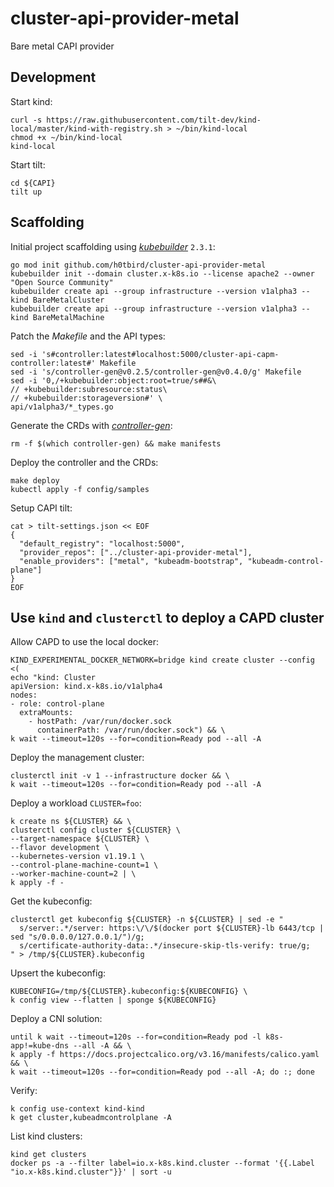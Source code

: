 # cluster-api-provider-metal
Bare metal CAPI provider

## Development

Start kind:
```
curl -s https://raw.githubusercontent.com/tilt-dev/kind-local/master/kind-with-registry.sh > ~/bin/kind-local
chmod +x ~/bin/kind-local
kind-local
```

Start tilt:
```
cd ${CAPI}
tilt up
```

## Scaffolding
Initial project scaffolding using *[kubebuilder](https://github.com/kubernetes-sigs/kubebuilder)* `2.3.1`:
```
go mod init github.com/h0tbird/cluster-api-provider-metal
kubebuilder init --domain cluster.x-k8s.io --license apache2 --owner "Open Source Community"
kubebuilder create api --group infrastructure --version v1alpha3 --kind BareMetalCluster
kubebuilder create api --group infrastructure --version v1alpha3 --kind BareMetalMachine
```

Patch the *Makefile* and the API types:
```
sed -i 's#controller:latest#localhost:5000/cluster-api-capm-controller:latest#' Makefile
sed -i 's/controller-gen@v0.2.5/controller-gen@v0.4.0/g' Makefile
sed -i '0,/+kubebuilder:object:root=true/s##&\
// +kubebuilder:subresource:status\
// +kubebuilder:storageversion#' \
api/v1alpha3/*_types.go
```

Generate the CRDs with *[controller-gen](https://github.com/kubernetes-sigs/controller-tools)*:
```
rm -f $(which controller-gen) && make manifests
```

Deploy the controller and the CRDs:
```
make deploy
kubectl apply -f config/samples
```

Setup CAPI tilt:
```
cat > tilt-settings.json << EOF
{
  "default_registry": "localhost:5000",
  "provider_repos": ["../cluster-api-provider-metal"],
  "enable_providers": ["metal", "kubeadm-bootstrap", "kubeadm-control-plane"]
}
EOF
```

## Use `kind` and `clusterctl` to deploy a CAPD cluster

Allow CAPD to use the local docker:
```
KIND_EXPERIMENTAL_DOCKER_NETWORK=bridge kind create cluster --config <(
echo "kind: Cluster
apiVersion: kind.x-k8s.io/v1alpha4
nodes:
- role: control-plane
  extraMounts:
    - hostPath: /var/run/docker.sock
      containerPath: /var/run/docker.sock") && \
k wait --timeout=120s --for=condition=Ready pod --all -A
```

Deploy the management cluster:
```
clusterctl init -v 1 --infrastructure docker && \
k wait --timeout=120s --for=condition=Ready pod --all -A
```

Deploy a workload `CLUSTER=foo`:
```
k create ns ${CLUSTER} && \
clusterctl config cluster ${CLUSTER} \
--target-namespace ${CLUSTER} \
--flavor development \
--kubernetes-version v1.19.1 \
--control-plane-machine-count=1 \
--worker-machine-count=2 | \
k apply -f -
```

Get the kubeconfig:
```
clusterctl get kubeconfig ${CLUSTER} -n ${CLUSTER} | sed -e "
  s/server:.*/server: https:\/\/$(docker port ${CLUSTER}-lb 6443/tcp | sed "s/0.0.0.0/127.0.0.1/")/g;
  s/certificate-authority-data:.*/insecure-skip-tls-verify: true/g;
" > /tmp/${CLUSTER}.kubeconfig
```

Upsert the kubeconfig:
```
KUBECONFIG=/tmp/${CLUSTER}.kubeconfig:${KUBECONFIG} \
k config view --flatten | sponge ${KUBECONFIG}
```

Deploy a CNI solution:
```
until k wait --timeout=120s --for=condition=Ready pod -l k8s-app!=kube-dns --all -A && \
k apply -f https://docs.projectcalico.org/v3.16/manifests/calico.yaml && \
k wait --timeout=120s --for=condition=Ready pod --all -A; do :; done
```

Verify:
```
k config use-context kind-kind
k get cluster,kubeadmcontrolplane -A
```

List kind clusters:
```
kind get clusters
docker ps -a --filter label=io.x-k8s.kind.cluster --format '{{.Label "io.x-k8s.kind.cluster"}}' | sort -u
```
